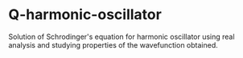 # Q-harmonic-oscillator
Solution of Schrodinger's equation for harmonic oscillator using real analysis and studying properties of the wavefunction obtained. 
